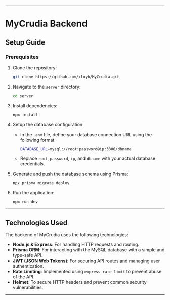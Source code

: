

---

# MyCrudia Backend

## Setup Guide

### Prerequisites

1. Clone the repository:

   ```bash
   git clone https://github.com/xloyb/MyCrudia.git
   ```

2. Navigate to the `server` directory:

   ```bash
   cd server
   ```

3. Install dependencies:

   ```bash
   npm install
   ```

4. Setup the database configuration:

   - In the `.env` file, define your database connection URL using the following format:

     ```bash
     DATABASE_URL=mysql://root:password@ip:3306/dbname
     ```

   - Replace `root`, `password`, `ip`, and `dbname` with your actual database credentials.

5. Generate and push the database schema using Prisma:

   ```bash
   npx prisma migrate deploy
   ```

6. Run the application:

   ```bash
   npm run dev
   ```

---

## Technologies Used

The backend of MyCrudia uses the following technologies:

- **Node.js & Express**: For handling HTTP requests and routing.
- **Prisma ORM**: For interacting with the MySQL database with a simple and type-safe API.
- **JWT (JSON Web Tokens)**: For securing API routes and managing user authentication.
- **Rate Limiting**: Implemented using `express-rate-limit` to prevent abuse of the API.
- **Helmet**: To secure HTTP headers and prevent common security vulnerabilities.

---
